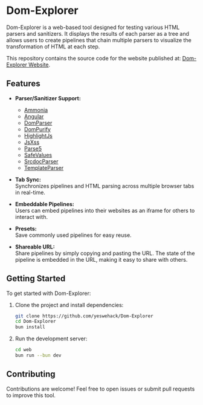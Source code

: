 # Dom-Explorer

Dom-Explorer is a web-based tool designed for testing various HTML parsers and sanitizers. It displays the results of each parser as a tree and allows users to create pipelines that chain multiple parsers to visualize the transformation of HTML at each step. 

This repository contains the source code for the website published at: [Dom-Explorer Website](https://yeswehack.github.io/Dom-Explorer/).

## Features

- **Parser/Sanitizer Support:**
  - [Ammonia](https://github.com/rust-ammonia/ammonia)
  - [Angular](https://angular.io/)
  - [DomParser](https://developer.mozilla.org/en-US/docs/Web/API/DOMParser)
  - [DomPurify](https://github.com/cure53/DOMPurify)
  - [HighlightJs](https://highlightjs.org/)
  - [JsXss](https://jsxss.com/en/index.html)
  - [Parse5](https://github.com/inikulin/parse5)
  - [SafeValues](https://github.com/google/safevalues)
  - [SrcdocParser](https://developer.mozilla.org/en-US/docs/Web/API/HTMLIFrameElement/srcdoc)
  - [TemplateParser](https://developer.mozilla.org/en-US/docs/Web/API/HTMLTemplateElement)

- **Tab Sync:**  
  Synchronizes pipelines and HTML parsing across multiple browser tabs in real-time.

- **Embeddable Pipelines:**  
  Users can embed pipelines into their websites as an iframe for others to interact with.

- **Presets:**  
  Save commonly used pipelines for easy reuse.

- **Shareable URL:**  
  Share pipelines by simply copying and pasting the URL. The state of the pipeline is embedded in the URL, making it easy to share with others.

## Getting Started

To get started with Dom-Explorer:

1. Clone the project and install dependencies:
   ```bash
   git clone https://github.com/yeswehack/Dom-Explorer
   cd Dom-Explorer
   bun install
   ```

2. Run the development server:
   ```bash
   cd web
   bun run --bun dev
   ```

## Contributing

Contributions are welcome! Feel free to open issues or submit pull requests to improve this tool.
